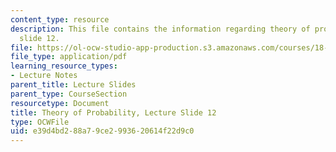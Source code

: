 ```yaml
---
content_type: resource
description: This file contains the information regarding theory of probability, lecture
  slide 12.
file: https://ol-ocw-studio-app-production.s3.amazonaws.com/courses/18-175-theory-of-probability-spring-2014/e39d4bd288a79ce2993620614f22d9c0_MIT18_175S14_Lecture12.pdf
file_type: application/pdf
learning_resource_types:
- Lecture Notes
parent_title: Lecture Slides
parent_type: CourseSection
resourcetype: Document
title: Theory of Probability, Lecture Slide 12
type: OCWFile
uid: e39d4bd2-88a7-9ce2-9936-20614f22d9c0
---
```

